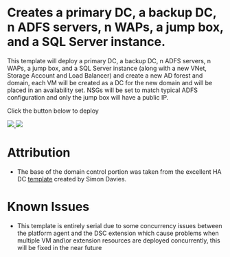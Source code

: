 # Creates a primary DC, a backup DC, n ADFS servers, n WAPs, a jump box, and a SQL Server instance.

This template will deploy a primary DC, a backup DC, n ADFS servers, n WAPs, a jump box, and a SQL Server instance (along with a new VNet, Storage Account and Load Balancer) and create a new  AD forest and domain, each VM will be created as a DC for the new domain and will be placed in an availability set. NSGs will be set to match typical ADFS configuration and only the jump box will have a public IP.

Click the button below to deploy

<a href="https://portal.azure.com/#create/Microsoft.Template/uri/https%3A%2F%2Fraw.githubusercontent.com%2FEvanBasalik%2Fazure-quickstart-templates%2Fmaster%2Fadfs-for-o365%2Fazuredeploy.json" target="_blank">
    <img src="http://azuredeploy.net/deploybutton.png"/>
</a>
<a href="http://armviz.io/#/?load=https://ms.portal.azure.com/#create/Microsoft.Template/uri/https%3A%2F%2Fraw.githubusercontent.com%2FEvanBasalik%2Fazure-quickstart-templates%2Fmaster%2Fadfs-for-o365%2Fazuredeploy.json" target="_blank">
    <img src="http://armviz.io/visualizebutton.png"/>
</a>

# Attribution

+   The base of the domain control portion was taken from the excellent HA DC <a href="https://github.com/Azure/azure-quickstart-templates/tree/master/active-directory-new-domain-ha-2-dc" target="_blank">template</a> created by Simon Davies. 

# Known Issues

+	This template is entirely serial due to some concurrency issues between the platform agent and the DSC extension which cause problems when multiple VM and\or extension resources are deployed concurrently, this will be fixed in the near future
